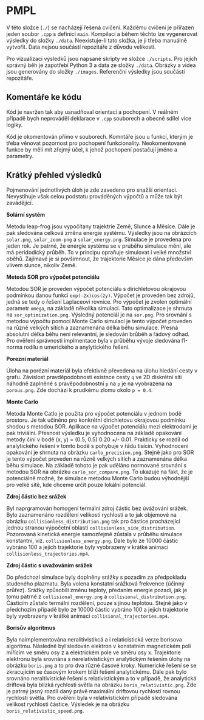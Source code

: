 PMPL
====

V této složce (`./`) se nacházejí řešená cvičení. Každému cvičení je přiřazen jeden soubor `.cpp`
s definicí `main`. Kompilací a během těchto lze vygenerovat výsledky do složky `./data`. Neexistuje-li tato složka, je
ji třeba manuálně vytvořit. Data nejsou součástí repozitáře z důvodu velikosti.

Pro vizualizaci výsledků jsou napsané skripty ve složce `./scripts`. Pro jejich správný
běh je zapotřebí Python 3 a data ze složky `./data`. Obrázky a videa jsou
generovány do složky `./images`. Referenční výsledky jsou součástí repozitáře.

Komentáře ke kódu
-----------------
Kód je navržen tak aby usnadňoval orientaci a pochopení. V reálném případě bych neprováděl
deklarace v `.cpp` souborech a obecně sdílel více logiky. 

Kód je okomentován přímo v souborech. Komntáře jsou u funkcí, kterým je třeba věnovat pozornost
pro pochopení funkcionality. Neokomentované funkce by měli mít zřejmý účel, k jehož pochopení
postačují jméno a parametry.

Krátký přehled výsledků
-----------------------
Pojmenování jednotlivých úloh je zde zavedeno pro snažší orientaci. Nevystihuje však celou podstatu
prováděných výpočtů a může tak být zavádějící. 

**Solární systém**

Metodu leap-frog jsou vypočítany trajektrie Země, Slunce a Měsíce. Dále je pak sledována celková
změna energie systému. Výsledky jsou na obrázcích `solar.png`, `solar_zoom-png` a `solar_energy.png`.
Simulace je provedena pro jeden rok. Je patrné, že energie systému se v pruběhu simulace mění,
ale má peridodický průběh. To v principu opraňuje simulovat i velké množství oběhů. 
Zajímavé je si povšimnout, že trajektorie Měsíce je dána především vlivem slunce, nikoliv Země.

**Metoda SOR pro výpočet potenciálu**

Metodou SOR je proveden výpočet potenciálu s dirichletovou okrajovou podmínkou danou funkcí
`exp(-2x)cos(2y)`. Výpočet je proveden bez zdrojů, jedná se tedy o řešení Laplaceovi rovnice.
Pro výpočet je zvolen optimální parametr `omega`, na základě několika simulací. Tato
optimalizace je shrnuta na `sor_optimization.png`. Výsledný potenciál je na `sor.png`. Pro
srovnání s metodou výpočtu pomocí Monte Carlo simulací je tento výpočet proveden na různě velkých
sítích a zaznamenána délka běhu simulace. Přesná absolutní délka běhu není relevantní,
je sledován brůběh a řádový odhad. Pro ověření správnosti implmentace byla v průběhu
vývoje sledována l1-norma rodílu n umerického a anylytického řešení.

**Porezní materiál**

Úloha na porézní materiál byla efektivně převedena na úlohu hledání cesty v grafu.
Závislost pravděpodobnosti existnce cesty `q` ve 2D diskrétní síti náhodně zaplněné s pravěpodobnostní
`p` na `p` je na vyobrazena na `porous.png`. Zde dochází k prudkému zlomu okolo `p = 0.4`.

**Monte Carlo**

Metoda Monte Catlo je použita pro výpočet potenciálu v jednom bodě prostoru. Je tak učiněno
pro konkrétní dirichletovu okrajovou podmínku shodou s metodou SOR. Aplikace na výpočet
potenciálu mezi elektrodami je pak triviální. Přesnost výsledku je vyhodnocena na základě
opakování metody činí v bodě (x, y) = (0.5, 0.5) 0.20 +/- 0.01. Prakticky se rozdíl od analytického řešení
v tomto bodě s pohybuje v řádu tisícin. Vyhodnocení opakování je shrnuta na obrázku `carlo_precision.png`.
Stejně jako pro SOR je tento výpočet proveden na různě velkých sítích a zaznamenána délka
běhu simulace. Na základě tohoto je pak uděláno normované srovnání s metodou SOR na
obrázku `carlo_sor_compare.png`. To ukazuje na fakt, že je potenciálně možné, že simulace
metodou Monte Carlo budou výhodnější pro velké sítě, kde chceme určit pouze lokální potenciál.


**Zdroj částic bez srážek**

Byl naprgramován homogení termální zdroj částic bez úvážování srážek. Bylo zaznamenáno rozdělení
velikostí rychlostí a to jak objemové na obrázku `collisionless_distribution.png` tak pro částice procházející
jednou stranou výpočetní oblasti `collisionless_side_distribution`. Pozorovaná kinetická energie
samozřejmě zůstala v průběhu simulace konstantní, viz. `collisionless_energy.png`.
Dale bylo ze 10000 částic vybráno 100 a jejich trajektorie byly vyobrazeny v krátké animaci
`collisionless_trajectories.mp4`.

**Zdroj částic s uvažováním srážek**

Do předchozí simulace byly doplněny srážky s pozadím za předpokladu studeného plazmatu.
Byla volena konstatní srážková frekvence (účinný průřez). Srážky způsobili změnu teploty, předaním energie
pozadí, jak je tomu patrné z `collisional_energy.png` a `collisional_distribution.png`.
Částicím zůstalo termální rozdělení, pouze s jinou teplotou.
Stejně jako v předchozím případě bylo ze 10000 částic vybráno 100 a jejich trajektorie byly vyobrazeny v krátké animaci
`collisional_trajectories.mp4`.

**Borisův algoritmus**

Byla naimplementována neralitivistikcá a i relaticistická verze borisova algoritmu. Následně byl sledován elektron
v konstatním magnetickém poli mířícím ve směru osy z a elektrickém pole ve směru osy x. Trajektorie
elektronu byla srovnána s nerelativistickým analytickým řešením úlohy na obrázku `boris.png` a to
pro dva různé časové kroky. Numerické řešení se se zkracujícím se časovým krokem blíží řešení analytickému.
Dále pak bylo srovnáno neraltivistické řešení s relativistickým a to v případě, že analytická
driftová byla blízká rychlosti světla na obrázku `boris_relativistic.png`. Zde je patrný jasný rozdíl
daný právě maximální driftovou rychlostí rovnou rychlosti světla. Pro ověření byla v relativistickém
případě sledována velikost rychlosti částice. Výsledek je na obrázku `boris_relativistic_speed.png`.